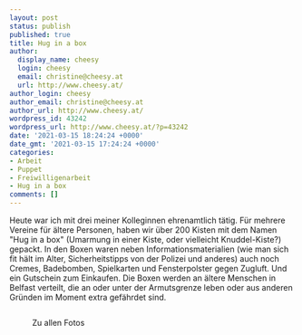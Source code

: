 ```yaml
---
layout: post
status: publish
published: true
title: Hug in a box
author:
  display_name: cheesy
  login: cheesy
  email: christine@cheesy.at
  url: http://www.cheesy.at/
author_login: cheesy
author_email: christine@cheesy.at
author_url: http://www.cheesy.at/
wordpress_id: 43242
wordpress_url: http://www.cheesy.at/?p=43242
date: '2021-03-15 18:24:24 +0000'
date_gmt: '2021-03-15 17:24:24 +0000'
categories:
- Arbeit
- Puppet
- Freiwilligenarbeit
- Hug in a box
comments: []
---
```

<!-- wp:paragraph -->
Heute war ich mit drei meiner Kolleginnen ehrenamtlich tätig. Für mehrere Vereine für ältere Personen, haben wir über 200 Kisten mit dem Namen "Hug in a box" (Umarmung in einer Kiste, oder vielleicht Knuddel-Kiste?) gepackt. In den Boxen waren neben Informationsmaterialien (wie man sich fit hält im Alter, Sicherheitstipps von der Polizei und anderes) auch noch Cremes, Badebomben, Spielkarten und Fensterpolster gegen Zugluft. Und ein Gutschein zum Einkaufen. Die Boxen werden an ältere Menschen in Belfast verteilt, die an oder unter der Armutsgrenze leben oder aus anderen Gründen im Moment extra gefährdet sind.
<!-- /wp:paragraph -->
<!-- wp:image {"id":43228} -->
<figure class="wp-block-image"><img src="http://www.cheesy.at/wp-content/uploads/Hug-in-a-Box-001.jpg" alt="" class="wp-image-43228"></figure>
<!-- /wp:image -->
<!-- wp:image {"id":43236,"linkDestination":"custom"} -->
<figure class="wp-block-image"><a href="http://www.cheesy.at/fotos/arbeit/2011-2020/2021-2/freiwilligenarbeit/"><img src="http://www.cheesy.at/wp-content/uploads/Hug-in-a-Box-009.jpg" alt="" class="wp-image-43236"></a><br>
<figcaption>Zu allen Fotos</figcaption>
</figure>
<!-- /wp:image -->
